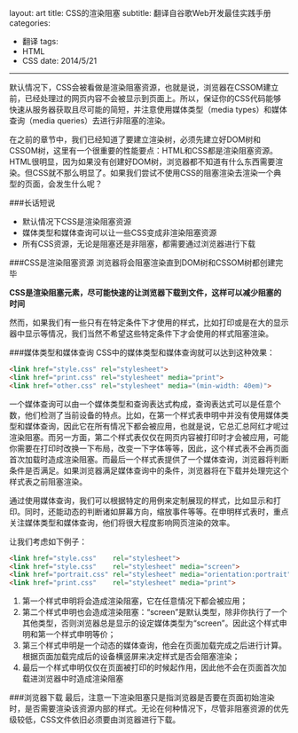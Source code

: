 layout: art
title: CSS的渲染阻塞
subtitle: 翻译自谷歌Web开发最佳实践手册
categories: 
- 翻译
tags: 
- HTML
- CSS
date: 2014/5/21
---



默认情况下，CSS会被看做是渲染阻塞资源，也就是说，浏览器在CSSOM建立前，已经处理过的网页内容不会被显示到页面上。所以，保证你的CSS代码能够快速从服务器获取且尽可能的简短，并注意使用媒体类型（media types）和媒体查询（media queries）去进行非阻塞的渲染。

<!-- more -->

在之前的章节中，我们已经知道了要建立渲染树，必须先建立好DOM树和CSSOM树，这里有一个很重要的性能要点：HTML和CSS都是渲染阻塞资源。HTML很明显，因为如果没有创建好DOM树，浏览器都不知道有什么东西需要渲染。但CSS就不那么明显了。如果我们尝试不使用CSS的阻塞渲染去渲染一个典型的页面，会发生什么呢？

###长话短说
* 默认情况下CSS是渲染阻塞资源
* 媒体类型和媒体查询可以让一些CSS变成非渲染阻塞资源
* 所有CSS资源，无论是阻塞还是非阻塞，都需要通过浏览器进行下载

###CSS是渲染阻塞资源
浏览器将会阻塞渲染直到DOM树和CSSOM树都创建完毕

**CSS是渲染阻塞元素，尽可能快速的让浏览器下载到文件，这样可以减少阻塞的时间**

然而，如果我们有一些只有在特定条件下才使用的样式，比如打印或是在大的显示器中显示等情况，我们当然不希望这些特定条件下才会使用的样式阻塞渲染。

###媒体类型和媒体查询
CSS中的媒体类型和媒体查询就可以达到这种效果：

```html
<link href="style.css" rel="stylesheet">
<link href="print.css" rel="stylesheet" media="print">
<link href="other.css" rel="stylesheet" media="(min-width: 40em)">
```

一个媒体查询可以由一个媒体类型和查询表达式构成，查询表达式可以是任意个数，他们检测了当前设备的特点。比如，在第一个样式表申明中并没有使用媒体类型和媒体查询，因此它在所有情况下都会被应用，也就是说，它总汇总阿红才呢过渲染阻塞。而另一方面，第二个样式表仅仅在网页内容被打印时才会被应用，可能你需要在打印时改换一下布局，改变一下字体等等，因此，这个样式表不会再页面首次加载时造成渲染阻塞。而最后一个样式表提供了一个媒体查询，浏览器将判断条件是否满足。如果浏览器满足媒体查询中的条件，浏览器将在下载并处理完这个样式表之前阻塞渲染。

通过使用媒体查询，我们可以根据特定的用例来定制展现的样式，比如显示和打印。同时，还能动态的判断诸如屏幕方向，缩放事件等等。在申明样式表时，重点关注媒体类型和媒体查询，他们将很大程度影响网页渲染的效率。

让我们考虑如下例子：
```html
<link href="style.css"    rel="stylesheet">
<link href="style.css"    rel="stylesheet" media="screen">
<link href="portrait.css" rel="stylesheet" media="orientation:portrait">
<link href="print.css"    rel="stylesheet" media="print">
```

1. 第一个样式申明将会造成渲染阻塞，它在任意情况下都会被应用；
2. 第二个样式申明也会造成渲染阻塞：“screen”是默认类型，除非你执行了一个其他类型，否则浏览器总是显示的设定媒体类型为“screen”。因此这个样式申明和第一个样式申明等价；
3. 第三个样式申明是一个动态的媒体查询，他会在页面加载完成之后进行计算。根据页面加载完成后的设备横竖屏来决定样式是否会阻塞渲染；
4. 最后一个样式申明仅仅在页面被打印的时候起作用，因此他不会在页面首次加载进浏览器中时造成渲染阻塞

###浏览器下载
最后，注意一下渲染阻塞只是指浏览器是否要在页面初始渲染时，是否需要渲染该资源内部的样式。无论在何种情况下，尽管非阻塞资源的优先级较低，CSS文件依旧必须要由浏览器进行下载。

